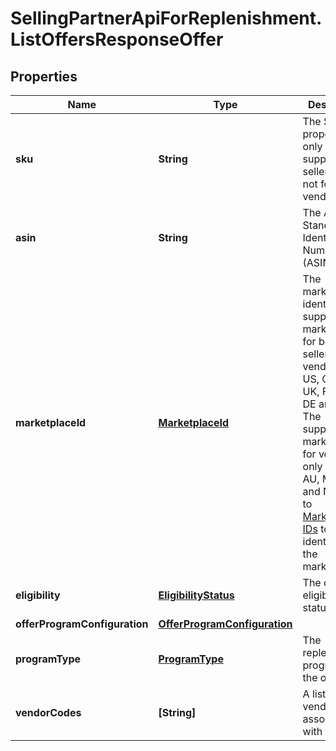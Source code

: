 # SellingPartnerApiForReplenishment.ListOffersResponseOffer

## Properties
Name | Type | Description | Notes
------------ | ------------- | ------------- | -------------
**sku** | **String** | The SKU. This property is only supported for sellers and not for vendors. | [optional] 
**asin** | **String** | The Amazon Standard Identification Number (ASIN). | [optional] 
**marketplaceId** | [**MarketplaceId**](MarketplaceId.md) | The marketplace identifier. The supported marketplaces for both sellers and vendors are US, CA, ES, UK, FR, IT, IN, DE and JP. The supported marketplaces for vendors only are BR, AU, MX, AE and NL.  Refer to [Marketplace IDs](https://developer-docs.amazon.com/sp-api/docs/marketplace-ids) to find the identifier for the marketplace. | [optional] 
**eligibility** | [**EligibilityStatus**](EligibilityStatus.md) | The offer eligibility status. | [optional] 
**offerProgramConfiguration** | [**OfferProgramConfiguration**](OfferProgramConfiguration.md) |  | [optional] 
**programType** | [**ProgramType**](ProgramType.md) | The replenishment program for the offer. | [optional] 
**vendorCodes** | **[String]** | A list of vendor codes associated with the offer. | [optional] 


